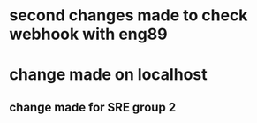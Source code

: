 # second changes made to check webhook with eng89
# change made on localhost 
## change made for SRE group 2
